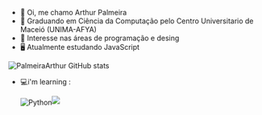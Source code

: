 - 👋 Oi, me chamo Arthur Palmeira
- 🏢 Graduando em Ciência da Computação pelo Centro Universitario de Maceió (UNIMA-AFYA)
- 👀 Interesse nas áreas de programação e desing
- 🖥️ Atualmente estudando JavaScript

![PalmeiraArthur GitHub stats](https://github-readme-stats.vercel.app/api?username=PalmeiraArthur&show_icons=true&theme=midnight-purple)

- 💻i'm learning : <div style="display: inline_block">
  <img align="center" alt="Python" src="https://toppng.com/free-image/javascript-html5-and-css-html-css-js-badge-PNG-free-PNG-Images_191472" title="Javascript Html5 And Css - Html Css Js Badge PNG Image With Transparent Background"><img src="https://toppng.com/uploads/preview/javascript-html5-and-css-html-css-js-badge-115630076742dl7bdlbaf.png"/>


  </div>
